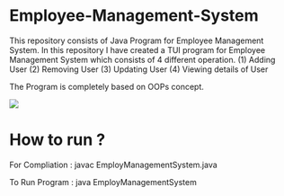 # Employee-Management-System
This repository consists of Java Program for Employee Management System. In this repository I have created a TUI program for Employee Management System which consists of 4 different operation.
(1) Adding User  (2) Removing User (3) Updating User  (4) Viewing details of User

The Program is completely based on OOPs concept.

![](Images/java)
# How to run ?
For Compliation : javac EmployManagementSystem.java

To Run Program  : java EmployManagementSystem
